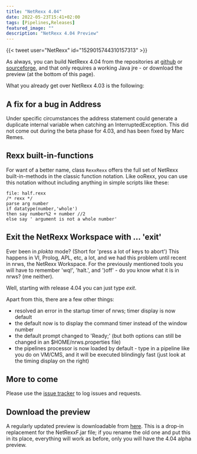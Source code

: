 ```yaml
---
title: "NetRexx 4.04"
date: 2022-05-23T15:41+02:00
tags: [Pipelines,Releases]
featured_image: ""
description: "NetRexx 4.04 Preview"
--- 
```

{{< tweet user="NetRexx" id="1529015744310157313" >}}

As always, you can build NetRexx 4.04 from the repositories at
[github](https://github.com/RexxLA/NetRexx) or
[sourceforge](https://sourceforge.net/projects/netrexx/), and that
only requires a working Java jre - or download the preview (at the
bottom of this page).

What you already get over NetRexx 4.03 is the following:
## A fix for a bug in Address
Under specific circumstances the address statement could generate a
duplicate internal variable when catching an
InterruptedException. This did not come out during the beta phase for
4.03, and has been fixed by Marc Remes.
## Rexx built-in-functions
For want of a better name, class `RexxRexx` offers the full set of
NetRexx built-in-methods in the classic function notation. Like
ooRexx, you can use this notation without including anything in simple
scripts like these:

```rexx
file: half.rexx
/* rexx */
parse arg number
if datatype(number,'whole')
then say number%2 + number //2
else say ' argument is not a whole number'
```
## Exit the NetRexx Workspace with ... 'exit'
Ever been in *plokta* mode? (Short for 'press a lot of keys to abort')
This happens in VI, Prolog, APL, etc, a lot, and we had this problem
until recent in nrws, the NetRexx Workspace. For the previously
mentioned tools you will have to remember 'wq!', 'halt.', and ')off' -
do you know what it is in nrws? (me neither).

Well, starting with release 4.04 you can just type *exit*.

Apart from this, there are a few other things:

- resolved an error in the startup timer of nrws; timer display is now default
- the default now is to display the command timer instead of the window number
- the default prompt changed to 'Ready;' (but both options can still be changed in an $HOME/nrws.properties file)
- the pipelines processor is now loaded by default - type in a
  pipeline like you do on VM/CMS, and it will be executed blindingly
  fast (just look at the timing display on the right)
## More to come
Please use the [issue
tracker](https://github.com/RexxLA/NetRexx/issues) to log issues and
requests.

## Download the preview
A regularly updated preview is downloadable from
[here](http://netrexx.org/files/NetRexxF.jar). This is a drop-in
replacement for the NetRexxF.jar file; if you rename the old one and
put this in its place, everything will work as before, only you will
have the 4.04 alpha preview.
